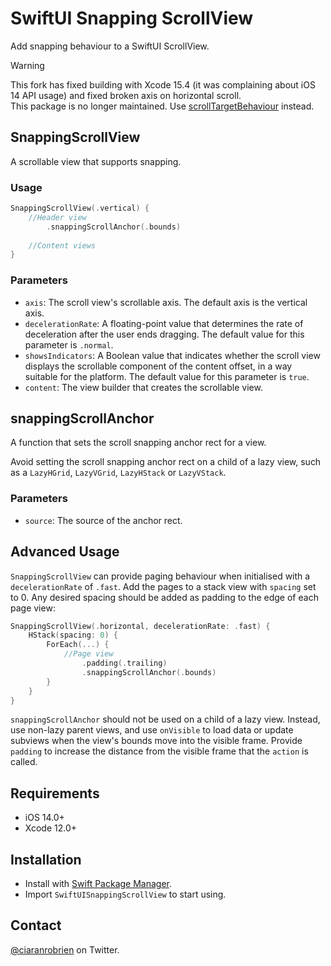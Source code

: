 # SwiftUI Snapping ScrollView

Add snapping behaviour to a SwiftUI ScrollView.

> [!WARNING]
> This fork has fixed building with Xcode 15.4 (it was complaining about iOS 14 API usage) and fixed broken axis on horizontal scroll.  
> This package is no longer maintained. Use [scrollTargetBehaviour](https://developer.apple.com/documentation/swiftui/view/scrolltargetbehavior(_:)) instead.

## SnappingScrollView

A scrollable view that supports snapping.

### Usage
```swift
SnappingScrollView(.vertical) {
    //Header view
        .snappingScrollAnchor(.bounds)
            
    //Content views
}
```

### Parameters
* `axis`: The scroll view's scrollable axis. The default axis is the vertical axis.
* `decelerationRate`: A floating-point value that determines the rate of deceleration after the user ends dragging. The default value for this parameter is `.normal`.
* `showsIndicators`: A Boolean value that indicates whether the scroll view displays the scrollable component of the content offset, in a way suitable for the platform. The default value for this parameter is `true`.
* `content`: The view builder that creates the scrollable view.

## snappingScrollAnchor

A function that sets the scroll snapping anchor rect for a view.

Avoid setting the scroll snapping anchor rect on a child of a lazy view, such as a `LazyHGrid`, `LazyVGrid`, `LazyHStack` or `LazyVStack`.

### Parameters
* `source`: The source of the anchor rect.

## Advanced Usage

`SnappingScrollView` can provide paging behaviour when initialised with a `decelerationRate` of `.fast`. Add the pages to a stack view with `spacing` set to 0. Any desired spacing should be added as padding to the edge of each page view:

```swift
SnappingScrollView(.horizontal, decelerationRate: .fast) {
    HStack(spacing: 0) {
        ForEach(...) {
            //Page view
                .padding(.trailing)
                .snappingScrollAnchor(.bounds)
        }
    }
}
```

`snappingScrollAnchor` should not be used on a child of a lazy view. Instead, use non-lazy parent views, and use `onVisible` to load data or update subviews when the view's bounds move into the visible frame. Provide `padding` to increase the distance from the visible frame that the `action` is called.

## Requirements

* iOS 14.0+
* Xcode 12.0+

## Installation

* Install with [Swift Package Manager](https://developer.apple.com/documentation/xcode/adding_package_dependencies_to_your_app).
* Import `SwiftUISnappingScrollView` to start using.

## Contact

[@ciaranrobrien](https://twitter.com/ciaranrobrien) on Twitter.

